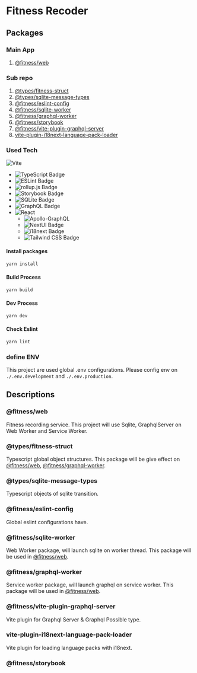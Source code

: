 # Fitness Recoder

## Packages
### Main App
1. [@fitness/web](#web)

### Sub repo
1. [@types/fitness-struct](#struct)
1. [@types/sqlite-message-types](#sqlite-message-types)
1. [@fitness/eslint-config](#eslint-config)
1. [@fitness/sqlite-worker](#sqlite-worker)
1. [@fitness/graphql-worker](#graphql-worker)
1. [@fitness/storybook](#storybook)
1. [@fitness/vite-plugin-graphql-server](#graphql-server)
1. [vite-plugin-i18next-language-pack-loader](#language-pack-loader)

### Used Tech
![Vite](https://img.shields.io/badge/vite-%23646CFF.svg?style=for-the-badge&logo=vite&logoColor=white)
  - ![TypeScript Badge](https://img.shields.io/badge/TypeScript-3178C6?logo=typescript&logoColor=fff&style=for-the-badge)
  - ![ESLint Badge](https://img.shields.io/badge/ESLint-4B32C3?logo=eslint&logoColor=fff&style=for-the-badge)
  - ![rollup.js Badge](https://img.shields.io/badge/rollup.js-EC4A3F?logo=rollupdotjs&logoColor=fff&style=for-the-badge)
  - ![Storybook Badge](https://img.shields.io/badge/Storybook-FF4785?logo=storybook&logoColor=fff&style=for-the-badge)
  - ![SQLite Badge](https://img.shields.io/badge/SQLite-003B57?logo=sqlite&logoColor=fff&style=flat)
  - ![GraphQL Badge](https://img.shields.io/badge/GraphQL-E10098?logo=graphql&logoColor=fff&style=flat)
  - ![React](https://img.shields.io/badge/react-%2320232a.svg?style=for-the-badge&logo=react&logoColor=%2361DAFB)
    - ![Apollo-GraphQL](https://img.shields.io/badge/-ApolloGraphQL-311C87?style=for-the-badge&logo=apollo-graphql)
    - ![NextUI Badge](https://img.shields.io/badge/NextUI-000?logo=nextui&logoColor=fff&style=flat)
    - ![i18next Badge](https://img.shields.io/badge/i18next-26A69A?logo=i18next&logoColor=fff&style=flat)
    - ![Tailwind CSS Badge](https://img.shields.io/badge/Tailwind%20CSS-06B6D4?logo=tailwindcss&logoColor=fff&style=flat)

#### Install packages
```sh
yarn install
```

#### Build Process
```sh
yarn build
```

#### Dev Process
```sh
yarn dev
```

#### Check Eslint
```sh
yarn lint
```

### define ENV
This project are used global .env configurations.
Please config env on `./.env.development` and `./.env.production`.

## Descriptions

### <a id="web"></a> @fitness/web
Fitness recording service. This project will use Sqlite, GraphqlServer on Web Worker and Service Worker.


### <a id="struct"></a> @types/fitness-struct
Typescript global object structures. 
This package will be give effect on [@fitness/web](#web), [@fitness/graphql-worker](#graphql-worker).

### <a id="sqlite-message-types"></a> @types/sqlite-message-types
Typescript objects of sqlite transition.

### <a id="eslint-config"></a> @fitness/eslint-config
Global eslint configurations have. 

### <a id="sqlite-worker"></a> @fitness/sqlite-worker
Web Worker package, will launch sqlite on worker thread. 
This package will be used in [@fitness/web](apps/web/src/worker.ts).

### <a id="graphql-worker"></a> @fitness/graphql-worker
Service worker package, will launch graphql on service worker. 
This package will be used in [@fitness/web](apps/web/src/worker.ts).

### <a id="graphql-server"></a> @fitness/vite-plugin-graphql-server
Vite plugin for Graphql Server & Graphql Possible type.

### <a id="language-pack-loader"></a> vite-plugin-i18next-language-pack-loader
Vite plugin for loading language packs with i18next.

### <a id="storybook"></a> @fitness/storybook